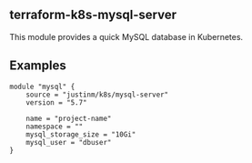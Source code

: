 terraform-k8s-mysql-server
-----

This module provides a quick MySQL database in Kubernetes.

Examples
----------

    module "mysql" {
        source = "justinm/k8s/mysql-server"
        version = "5.7"
        
        name = "project-name"
        namespace = ""
        mysql_storage_size = "10Gi"
        mysql_user = "dbuser"
    }

